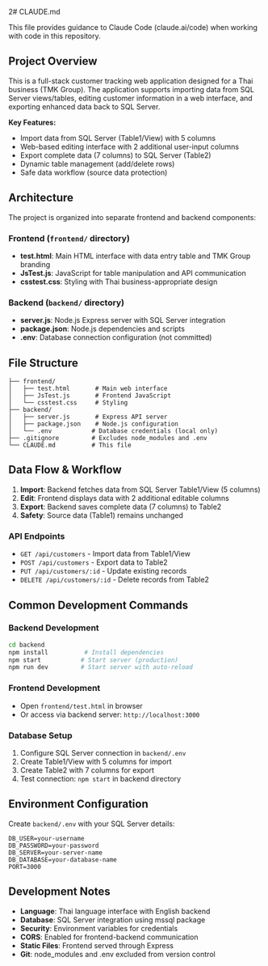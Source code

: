 2# CLAUDE.md

This file provides guidance to Claude Code (claude.ai/code) when working with code in this repository.

## Project Overview

This is a full-stack customer tracking web application designed for a Thai business (TMK Group). The application supports importing data from SQL Server views/tables, editing customer information in a web interface, and exporting enhanced data back to SQL Server.

**Key Features:**
- Import data from SQL Server (Table1/View) with 5 columns
- Web-based editing interface with 2 additional user-input columns
- Export complete data (7 columns) to SQL Server (Table2)
- Dynamic table management (add/delete rows)
- Safe data workflow (source data protection)

## Architecture

The project is organized into separate frontend and backend components:

### Frontend (`frontend/` directory)
- **test.html**: Main HTML interface with data entry table and TMK Group branding
- **JsTest.js**: JavaScript for table manipulation and API communication
- **csstest.css**: Styling with Thai business-appropriate design

### Backend (`backend/` directory)
- **server.js**: Node.js Express server with SQL Server integration
- **package.json**: Node.js dependencies and scripts
- **.env**: Database connection configuration (not committed)

## File Structure
```
├── frontend/
│   ├── test.html       # Main web interface
│   ├── JsTest.js       # Frontend JavaScript
│   └── csstest.css     # Styling
├── backend/
│   ├── server.js       # Express API server
│   ├── package.json    # Node.js configuration
│   └── .env           # Database credentials (local only)
├── .gitignore         # Excludes node_modules and .env
└── CLAUDE.md          # This file
```

## Data Flow & Workflow

1. **Import**: Backend fetches data from SQL Server Table1/View (5 columns)
2. **Edit**: Frontend displays data with 2 additional editable columns
3. **Export**: Backend saves complete data (7 columns) to Table2
4. **Safety**: Source data (Table1) remains unchanged

### API Endpoints
- `GET /api/customers` - Import data from Table1/View
- `POST /api/customers` - Export data to Table2
- `PUT /api/customers/:id` - Update existing records
- `DELETE /api/customers/:id` - Delete records from Table2

## Common Development Commands

### Backend Development
```bash
cd backend
npm install          # Install dependencies
npm start           # Start server (production)
npm run dev         # Start server with auto-reload
```

### Frontend Development
- Open `frontend/test.html` in browser
- Or access via backend server: `http://localhost:3000`

### Database Setup
1. Configure SQL Server connection in `backend/.env`
2. Create Table1/View with 5 columns for import
3. Create Table2 with 7 columns for export
4. Test connection: `npm start` in backend directory

## Environment Configuration

Create `backend/.env` with your SQL Server details:
```
DB_USER=your-username
DB_PASSWORD=your-password
DB_SERVER=your-server-name
DB_DATABASE=your-database-name
PORT=3000
```

## Development Notes

- **Language**: Thai language interface with English backend
- **Database**: SQL Server integration using mssql package
- **Security**: Environment variables for credentials
- **CORS**: Enabled for frontend-backend communication
- **Static Files**: Frontend served through Express
- **Git**: node_modules and .env excluded from version control